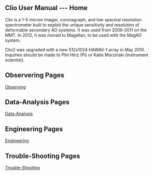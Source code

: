 ## Clio User Manual --- Home
Clio is a 1-5 micron imager, coronagraph, and low spectral resolution spectrometer built to exploit the unique sensitivity and resolution of deformable secondary AO systems. It was used from 2006-2011 on the MMT. In 2012, it was moved to Magellan, to be used with the MagAO system.

Clio2 was upgraded with a new 512x1024 HAWAII-1 array in May 2010. Inquiries should be made to Phil Hinz (PI) or Katie Morzinski (instrument scientist).

## Observering Pages
  [Observing](https://github.com/katie-m/MagAO-Clio/tree/master/Observing)

## Data-Analysis Pages
  [Data-Analysis](https://github.com/katie-m/MagAO-Clio/tree/master/Data-Analysis)

## Engineering Pages
  [Engineering](https://github.com/katie-m/MagAO-Clio/tree/master/Engineering)

## Trouble-Shooting Pages
  [Trouble-Shooting](https://github.com/katie-m/MagAO-Clio/tree/master/Trouble-Shooting)

